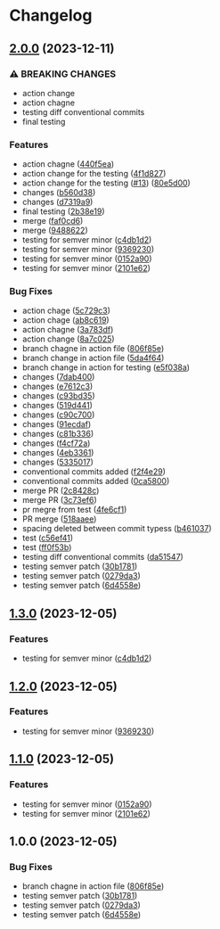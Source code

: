 # Changelog

## [2.0.0](https://github.com/DhyeyB/electron-app-demo/compare/v1.3.0...v2.0.0) (2023-12-11)


### ⚠ BREAKING CHANGES

* action change
* action chagne
* testing diff conventional commits
* final testing

### Features

* action chagne ([440f5ea](https://github.com/DhyeyB/electron-app-demo/commit/440f5eaf8debe9d210d7085b2af0314e27e27653))
* action change for the testing ([4f1d827](https://github.com/DhyeyB/electron-app-demo/commit/4f1d8277493d028d9b1e3df6e01f3419f966efd2))
* action change for the testing ([#13](https://github.com/DhyeyB/electron-app-demo/issues/13)) ([80e5d00](https://github.com/DhyeyB/electron-app-demo/commit/80e5d00ef5a0a18b8bb6b02ade6bd3d518fd950a))
* changes ([b560d38](https://github.com/DhyeyB/electron-app-demo/commit/b560d38849c2a559e434d32dba8ffec6b024c689))
* changes ([d7319a9](https://github.com/DhyeyB/electron-app-demo/commit/d7319a968eaf709c9ffdaf3917ff502d22e121e5))
* final testing ([2b38e19](https://github.com/DhyeyB/electron-app-demo/commit/2b38e19d5e9271ae238ab03ebe01a47513475cb1))
* merge ([faf0cd6](https://github.com/DhyeyB/electron-app-demo/commit/faf0cd6b98d54bbdbd63cbf3e37365bc80330168))
* merge ([9488622](https://github.com/DhyeyB/electron-app-demo/commit/948862270d6347e023ed369ecaf298080436b3a4))
* testing for semver minor ([c4db1d2](https://github.com/DhyeyB/electron-app-demo/commit/c4db1d2350d4f0c75cf40eea36b1f567d1c3eedb))
* testing for semver minor ([9369230](https://github.com/DhyeyB/electron-app-demo/commit/93692304fe3dae1ce9bf510ef2f5902e33fbedd0))
* testing for semver minor ([0152a90](https://github.com/DhyeyB/electron-app-demo/commit/0152a906635a1d9d32757a409d9faa170fa40a25))
* testing for semver minor ([2101e62](https://github.com/DhyeyB/electron-app-demo/commit/2101e6275fa323dbe75c208770269864b7e39dad))


### Bug Fixes

* action chage ([5c729c3](https://github.com/DhyeyB/electron-app-demo/commit/5c729c3bc884baafd77d83c065bb048d6f6da026))
* action chage ([ab8c619](https://github.com/DhyeyB/electron-app-demo/commit/ab8c619942d97ebcda79ab1f825bd63e03bc2cf7))
* action chagne ([3a783df](https://github.com/DhyeyB/electron-app-demo/commit/3a783df19db934419ab3a23077270bf38bb32d10))
* action change ([8a7c025](https://github.com/DhyeyB/electron-app-demo/commit/8a7c0252d5771d17785fbe6a65c0935bd628e27b))
* branch chagne in action file ([806f85e](https://github.com/DhyeyB/electron-app-demo/commit/806f85e6bd2b054d5f1ae880881eea2433819bda))
* branch change in action file ([5da4f64](https://github.com/DhyeyB/electron-app-demo/commit/5da4f642363898bc185471e554d4885d9e57b7c4))
* branch change in action for testing ([e5f038a](https://github.com/DhyeyB/electron-app-demo/commit/e5f038acb0ae57ddb65bea573b01d3b5cc4fb034))
* changes ([7dab400](https://github.com/DhyeyB/electron-app-demo/commit/7dab4003c04732fcf5470ddf9560ac59a91a2f0f))
* changes ([e7612c3](https://github.com/DhyeyB/electron-app-demo/commit/e7612c337f7dd8ff8400264de5885b77baddc576))
* changes ([c93bd35](https://github.com/DhyeyB/electron-app-demo/commit/c93bd35479d8ad0196f31f3e747bd50eae41e6b4))
* changes ([519d441](https://github.com/DhyeyB/electron-app-demo/commit/519d441850c54022765dfca2668ec08373a848be))
* changes ([c90c700](https://github.com/DhyeyB/electron-app-demo/commit/c90c700f8e5e26177cfb1865ed6a2059313a6b0b))
* changes ([91ecdaf](https://github.com/DhyeyB/electron-app-demo/commit/91ecdafa2c064d5795fadd8df9c5642c9825e2d9))
* changes ([c81b336](https://github.com/DhyeyB/electron-app-demo/commit/c81b3367169e0cb173ca35e59344aecb0000914b))
* changes ([f4cf72a](https://github.com/DhyeyB/electron-app-demo/commit/f4cf72aa467ba57b407028b4b5dcbdfee0e1f4ea))
* changes ([4eb3361](https://github.com/DhyeyB/electron-app-demo/commit/4eb3361e3f44d4a8b84c1b7a0ff0adabea98b8aa))
* changes ([5335017](https://github.com/DhyeyB/electron-app-demo/commit/533501744004cf519fc7fa52cd5b86a7059dc2b3))
* conventional commits added ([f2f4e29](https://github.com/DhyeyB/electron-app-demo/commit/f2f4e290ae94f4b424b4d52e399c40a9ada2b93b))
* conventional commits added ([0ca5800](https://github.com/DhyeyB/electron-app-demo/commit/0ca5800ba21fa1918ba841eb45439ab965c99772))
* merge PR ([2c8428c](https://github.com/DhyeyB/electron-app-demo/commit/2c8428c1bf61dcba286309527aa6d2b2554aa672))
* merge PR ([3c73ef6](https://github.com/DhyeyB/electron-app-demo/commit/3c73ef6dd656907d9e44e990ea1615bd3412339b))
* pr megre from test ([4fe6cf1](https://github.com/DhyeyB/electron-app-demo/commit/4fe6cf11485f78f78cddd02894c659dcf1161b90))
* PR merge ([518aaee](https://github.com/DhyeyB/electron-app-demo/commit/518aaeeb82d3b1e33cfa9c27ef87328e56ce84e4))
* spacing deleted between commit typess ([b461037](https://github.com/DhyeyB/electron-app-demo/commit/b46103747b3917abaf4790021357cff4432883f9))
* test ([c56ef41](https://github.com/DhyeyB/electron-app-demo/commit/c56ef419362900c71811f6f37da6b3a27ad362fa))
* test ([ff0f53b](https://github.com/DhyeyB/electron-app-demo/commit/ff0f53bda0e8f631151e85317727e2d872037edc))
* testing diff conventional commits ([da51547](https://github.com/DhyeyB/electron-app-demo/commit/da51547b11d96ae849def3e7ab2d5b3f44d7b457))
* testing semver patch ([30b1781](https://github.com/DhyeyB/electron-app-demo/commit/30b1781b9658f57970e3d7f612e3656b9b6f2e23))
* testing semver patch ([0279da3](https://github.com/DhyeyB/electron-app-demo/commit/0279da33998e4d68f5e0a8ffe0858dd3be248a68))
* testing semver patch ([6d4558e](https://github.com/DhyeyB/electron-app-demo/commit/6d4558e3149f13a1e21797a3754e70a5304fa485))

## [1.3.0](https://github.com/DhyeyB/electron-app-demo/compare/v1.2.0...v1.3.0) (2023-12-05)


### Features

* testing for semver minor ([c4db1d2](https://github.com/DhyeyB/electron-app-demo/commit/c4db1d2350d4f0c75cf40eea36b1f567d1c3eedb))

## [1.2.0](https://github.com/DhyeyB/electron-app-demo/compare/v1.1.0...v1.2.0) (2023-12-05)


### Features

* testing for semver minor ([9369230](https://github.com/DhyeyB/electron-app-demo/commit/93692304fe3dae1ce9bf510ef2f5902e33fbedd0))

## [1.1.0](https://github.com/DhyeyB/electron-app-demo/compare/v1.0.0...v1.1.0) (2023-12-05)


### Features

* testing for semver minor ([0152a90](https://github.com/DhyeyB/electron-app-demo/commit/0152a906635a1d9d32757a409d9faa170fa40a25))
* testing for semver minor ([2101e62](https://github.com/DhyeyB/electron-app-demo/commit/2101e6275fa323dbe75c208770269864b7e39dad))

## 1.0.0 (2023-12-05)


### Bug Fixes

* branch chagne in action file ([806f85e](https://github.com/DhyeyB/electron-app-demo/commit/806f85e6bd2b054d5f1ae880881eea2433819bda))
* testing semver patch ([30b1781](https://github.com/DhyeyB/electron-app-demo/commit/30b1781b9658f57970e3d7f612e3656b9b6f2e23))
* testing semver patch ([0279da3](https://github.com/DhyeyB/electron-app-demo/commit/0279da33998e4d68f5e0a8ffe0858dd3be248a68))
* testing semver patch ([6d4558e](https://github.com/DhyeyB/electron-app-demo/commit/6d4558e3149f13a1e21797a3754e70a5304fa485))
